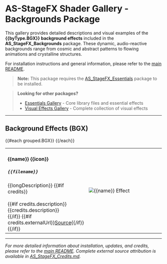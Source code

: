 # AS-StageFX Shader Gallery - Backgrounds Package

This gallery provides detailed descriptions and visual examples of the **{{byType.BGX}} background effects** included in the **AS_StageFX_Backgrounds** package. These dynamic, audio-reactive backgrounds range from cosmic and abstract patterns to flowing animations and crystalline structures.

For installation instructions and general information, please refer to the [main README](../README.md).

> **Note:** This package requires the [AS_StageFX_Essentials](./gallery.md) package to be installed.

> **Looking for other packages?**
> - [Essentials Gallery](./gallery.md) - Core library files and essential effects  
> - [Visual Effects Gallery](./gallery-visualeffects.md) - Complete collection of visual effects

---

## Background Effects (BGX)

<table>
{{#each grouped.BGX}}
<tr>
<td width="50%">
<h4>{{name}} {{icon}}</h4>
<h5><code>{{filename}}</code></h5>
{{longDescription}}
{{#if credits}}
<br><br>
{{#if credits.description}}{{credits.description}}<br>{{/if}}
{{#if credits.externalUrl}}<a href="{{credits.externalUrl}}" target="_new">Source</a>{{/if}}
{{/if}}
</td>
<td width="50%">
<img src="{{imageUrl}}" alt="{{name}} Effect" style="max-width:100%;"/>
<div style="text-align:center">
</div></td>
</tr>
{{/each}}
</table>

---

*For more detailed information about installation, updates, and credits, please refer to the [main README](../README.md). Complete external source attribution is available in [AS_StageFX_Credits.md](../AS_StageFX_Credits.md).*
